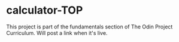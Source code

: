 # calculator-TOP

This project is part of the fundamentals section of The Odin Project Curriculum. Will post a link when it's live.
